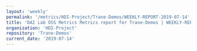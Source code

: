 ```yaml
---
layout: 'weekly'
permalink: '/metrics/HDI-Project/Trane-Demos/WEEKLY-REPORT-2019-07-14'
title: 'DAI Lab OSS Metrics Metrics report for Trane-Demos | WEEKLY-REPORT-2019-07-14'
organization: 'HDI-Project'
repository: 'Trane-Demos'
current_date: '2019-07-14'
---
```

